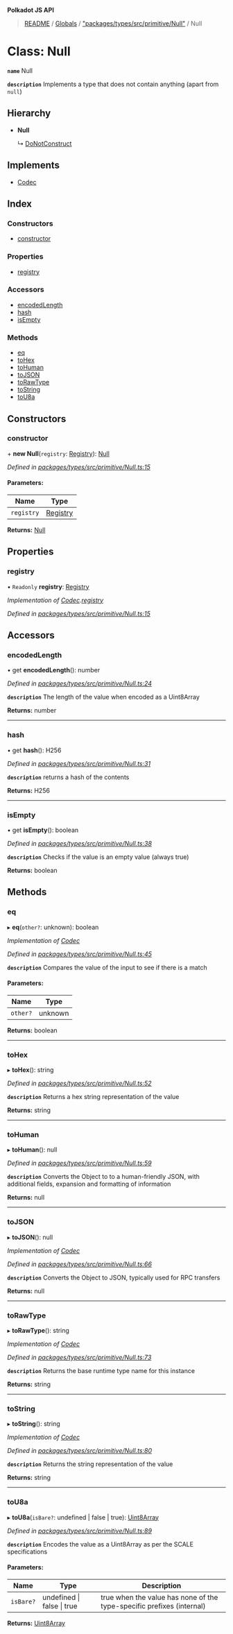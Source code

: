 **Polkadot JS API**

> [README](../README.md) / [Globals](../globals.md) / ["packages/types/src/primitive/Null"](../modules/_packages_types_src_primitive_null_.md) / Null

# Class: Null

**`name`** Null

**`description`** 
Implements a type that does not contain anything (apart from `null`)

## Hierarchy

* **Null**

  ↳ [DoNotConstruct](_packages_types_src_primitive_donotconstruct_.donotconstruct.md)

## Implements

* [Codec](../interfaces/_packages_types_src_types_codec_.codec.md)

## Index

### Constructors

* [constructor](_packages_types_src_primitive_null_.null.md#constructor)

### Properties

* [registry](_packages_types_src_primitive_null_.null.md#registry)

### Accessors

* [encodedLength](_packages_types_src_primitive_null_.null.md#encodedlength)
* [hash](_packages_types_src_primitive_null_.null.md#hash)
* [isEmpty](_packages_types_src_primitive_null_.null.md#isempty)

### Methods

* [eq](_packages_types_src_primitive_null_.null.md#eq)
* [toHex](_packages_types_src_primitive_null_.null.md#tohex)
* [toHuman](_packages_types_src_primitive_null_.null.md#tohuman)
* [toJSON](_packages_types_src_primitive_null_.null.md#tojson)
* [toRawType](_packages_types_src_primitive_null_.null.md#torawtype)
* [toString](_packages_types_src_primitive_null_.null.md#tostring)
* [toU8a](_packages_types_src_primitive_null_.null.md#tou8a)

## Constructors

### constructor

\+ **new Null**(`registry`: [Registry](../interfaces/_packages_types_src_types_registry_.registry.md)): [Null](_packages_types_src_primitive_null_.null.md)

*Defined in [packages/types/src/primitive/Null.ts:15](https://github.com/polkadot-js/api/blob/ee6b6da02/packages/types/src/primitive/Null.ts#L15)*

#### Parameters:

Name | Type |
------ | ------ |
`registry` | [Registry](../interfaces/_packages_types_src_types_registry_.registry.md) |

**Returns:** [Null](_packages_types_src_primitive_null_.null.md)

## Properties

### registry

• `Readonly` **registry**: [Registry](../interfaces/_packages_types_src_types_registry_.registry.md)

*Implementation of [Codec](../interfaces/_packages_types_src_types_codec_.codec.md).[registry](../interfaces/_packages_types_src_types_codec_.codec.md#registry)*

*Defined in [packages/types/src/primitive/Null.ts:15](https://github.com/polkadot-js/api/blob/ee6b6da02/packages/types/src/primitive/Null.ts#L15)*

## Accessors

### encodedLength

• get **encodedLength**(): number

*Defined in [packages/types/src/primitive/Null.ts:24](https://github.com/polkadot-js/api/blob/ee6b6da02/packages/types/src/primitive/Null.ts#L24)*

**`description`** The length of the value when encoded as a Uint8Array

**Returns:** number

___

### hash

• get **hash**(): H256

*Defined in [packages/types/src/primitive/Null.ts:31](https://github.com/polkadot-js/api/blob/ee6b6da02/packages/types/src/primitive/Null.ts#L31)*

**`description`** returns a hash of the contents

**Returns:** H256

___

### isEmpty

• get **isEmpty**(): boolean

*Defined in [packages/types/src/primitive/Null.ts:38](https://github.com/polkadot-js/api/blob/ee6b6da02/packages/types/src/primitive/Null.ts#L38)*

**`description`** Checks if the value is an empty value (always true)

**Returns:** boolean

## Methods

### eq

▸ **eq**(`other?`: unknown): boolean

*Implementation of [Codec](../interfaces/_packages_types_src_types_codec_.codec.md)*

*Defined in [packages/types/src/primitive/Null.ts:45](https://github.com/polkadot-js/api/blob/ee6b6da02/packages/types/src/primitive/Null.ts#L45)*

**`description`** Compares the value of the input to see if there is a match

#### Parameters:

Name | Type |
------ | ------ |
`other?` | unknown |

**Returns:** boolean

___

### toHex

▸ **toHex**(): string

*Defined in [packages/types/src/primitive/Null.ts:52](https://github.com/polkadot-js/api/blob/ee6b6da02/packages/types/src/primitive/Null.ts#L52)*

**`description`** Returns a hex string representation of the value

**Returns:** string

___

### toHuman

▸ **toHuman**(): null

*Defined in [packages/types/src/primitive/Null.ts:59](https://github.com/polkadot-js/api/blob/ee6b6da02/packages/types/src/primitive/Null.ts#L59)*

**`description`** Converts the Object to to a human-friendly JSON, with additional fields, expansion and formatting of information

**Returns:** null

___

### toJSON

▸ **toJSON**(): null

*Implementation of [Codec](../interfaces/_packages_types_src_types_codec_.codec.md)*

*Defined in [packages/types/src/primitive/Null.ts:66](https://github.com/polkadot-js/api/blob/ee6b6da02/packages/types/src/primitive/Null.ts#L66)*

**`description`** Converts the Object to JSON, typically used for RPC transfers

**Returns:** null

___

### toRawType

▸ **toRawType**(): string

*Implementation of [Codec](../interfaces/_packages_types_src_types_codec_.codec.md)*

*Defined in [packages/types/src/primitive/Null.ts:73](https://github.com/polkadot-js/api/blob/ee6b6da02/packages/types/src/primitive/Null.ts#L73)*

**`description`** Returns the base runtime type name for this instance

**Returns:** string

___

### toString

▸ **toString**(): string

*Implementation of [Codec](../interfaces/_packages_types_src_types_codec_.codec.md)*

*Defined in [packages/types/src/primitive/Null.ts:80](https://github.com/polkadot-js/api/blob/ee6b6da02/packages/types/src/primitive/Null.ts#L80)*

**`description`** Returns the string representation of the value

**Returns:** string

___

### toU8a

▸ **toU8a**(`isBare?`: undefined \| false \| true): [Uint8Array](_packages_types_src_codec_raw_.raw.md#uint8array)

*Defined in [packages/types/src/primitive/Null.ts:89](https://github.com/polkadot-js/api/blob/ee6b6da02/packages/types/src/primitive/Null.ts#L89)*

**`description`** Encodes the value as a Uint8Array as per the SCALE specifications

#### Parameters:

Name | Type | Description |
------ | ------ | ------ |
`isBare?` | undefined \| false \| true | true when the value has none of the type-specific prefixes (internal)  |

**Returns:** [Uint8Array](_packages_types_src_codec_raw_.raw.md#uint8array)
